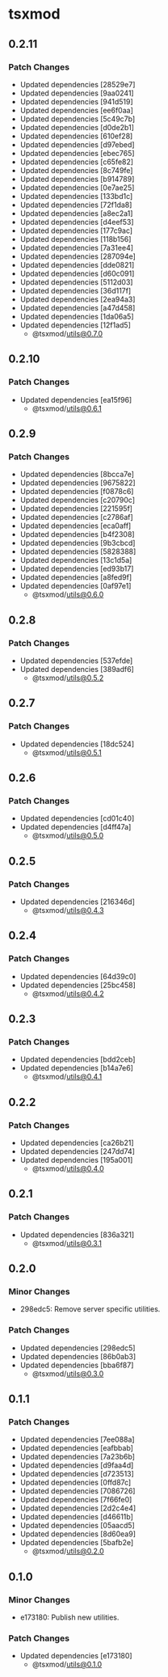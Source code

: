 # tsxmod

## 0.2.11

### Patch Changes

- Updated dependencies [28529e7]
- Updated dependencies [9aa0241]
- Updated dependencies [941d519]
- Updated dependencies [ee6f0aa]
- Updated dependencies [5c49c7b]
- Updated dependencies [d0de2b1]
- Updated dependencies [610ef28]
- Updated dependencies [d97ebed]
- Updated dependencies [ebec765]
- Updated dependencies [c65fe82]
- Updated dependencies [8c749fe]
- Updated dependencies [b914789]
- Updated dependencies [0e7ae25]
- Updated dependencies [133bd1c]
- Updated dependencies [72f1da8]
- Updated dependencies [a8ec2a1]
- Updated dependencies [d4eef53]
- Updated dependencies [177c9ac]
- Updated dependencies [118b156]
- Updated dependencies [7a31ee4]
- Updated dependencies [287094e]
- Updated dependencies [dde0821]
- Updated dependencies [d60c091]
- Updated dependencies [5112d03]
- Updated dependencies [36d117f]
- Updated dependencies [2ea94a3]
- Updated dependencies [a47d458]
- Updated dependencies [1da06a5]
- Updated dependencies [12f1ad5]
  - @tsxmod/utils@0.7.0

## 0.2.10

### Patch Changes

- Updated dependencies [ea15f96]
  - @tsxmod/utils@0.6.1

## 0.2.9

### Patch Changes

- Updated dependencies [8bcca7e]
- Updated dependencies [9675822]
- Updated dependencies [f0878c6]
- Updated dependencies [c20790c]
- Updated dependencies [221595f]
- Updated dependencies [c2786af]
- Updated dependencies [eca0aff]
- Updated dependencies [b4f2308]
- Updated dependencies [9b3cbcd]
- Updated dependencies [5828388]
- Updated dependencies [13c1d5a]
- Updated dependencies [ed93b17]
- Updated dependencies [a8fed9f]
- Updated dependencies [0af97e1]
  - @tsxmod/utils@0.6.0

## 0.2.8

### Patch Changes

- Updated dependencies [537efde]
- Updated dependencies [389adf6]
  - @tsxmod/utils@0.5.2

## 0.2.7

### Patch Changes

- Updated dependencies [18dc524]
  - @tsxmod/utils@0.5.1

## 0.2.6

### Patch Changes

- Updated dependencies [cd01c40]
- Updated dependencies [d4ff47a]
  - @tsxmod/utils@0.5.0

## 0.2.5

### Patch Changes

- Updated dependencies [216346d]
  - @tsxmod/utils@0.4.3

## 0.2.4

### Patch Changes

- Updated dependencies [64d39c0]
- Updated dependencies [25bc458]
  - @tsxmod/utils@0.4.2

## 0.2.3

### Patch Changes

- Updated dependencies [bdd2ceb]
- Updated dependencies [b14a7e6]
  - @tsxmod/utils@0.4.1

## 0.2.2

### Patch Changes

- Updated dependencies [ca26b21]
- Updated dependencies [247dd74]
- Updated dependencies [195a001]
  - @tsxmod/utils@0.4.0

## 0.2.1

### Patch Changes

- Updated dependencies [836a321]
  - @tsxmod/utils@0.3.1

## 0.2.0

### Minor Changes

- 298edc5: Remove server specific utilities.

### Patch Changes

- Updated dependencies [298edc5]
- Updated dependencies [86b0ab3]
- Updated dependencies [bba6f87]
  - @tsxmod/utils@0.3.0

## 0.1.1

### Patch Changes

- Updated dependencies [7ee088a]
- Updated dependencies [eafbbab]
- Updated dependencies [7a23b6b]
- Updated dependencies [d9faa4d]
- Updated dependencies [d723513]
- Updated dependencies [0ffd87c]
- Updated dependencies [7086726]
- Updated dependencies [7f66fe0]
- Updated dependencies [2d2c4e4]
- Updated dependencies [d46611b]
- Updated dependencies [05aacd5]
- Updated dependencies [8d60ea9]
- Updated dependencies [5bafb2e]
  - @tsxmod/utils@0.2.0

## 0.1.0

### Minor Changes

- e173180: Publish new utilities.

### Patch Changes

- Updated dependencies [e173180]
  - @tsxmod/utils@0.1.0
